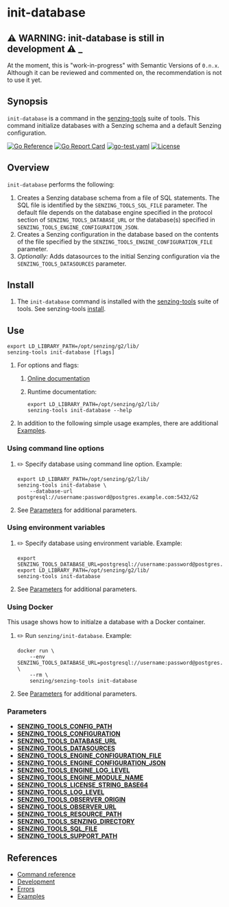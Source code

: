 # init-database

## :warning: WARNING: init-database is still in development :warning: _

At the moment, this is "work-in-progress" with Semantic Versions of `0.n.x`.
Although it can be reviewed and commented on,
the recommendation is not to use it yet.

## Synopsis

`init-database` is a command in the
[senzing-tools](https://github.com/Senzing/senzing-tools)
suite of tools.
This command initialize databases with a Senzing schema and a default Senzing configuration.

[![Go Reference](https://pkg.go.dev/badge/github.com/senzing/init-database.svg)](https://pkg.go.dev/github.com/senzing/init-database)
[![Go Report Card](https://goreportcard.com/badge/github.com/senzing/init-database)](https://goreportcard.com/report/github.com/senzing/init-database)
[![go-test.yaml](https://github.com/Senzing/init-database/actions/workflows/go-test.yaml/badge.svg)](https://github.com/Senzing/init-database/actions/workflows/go-test.yaml)
[![License](https://img.shields.io/badge/License-Apache2-brightgreen.svg)](https://github.com/Senzing/init-database/blob/main/LICENSE)

## Overview

`init-database` performs the following:

1. Creates a Senzing database schema from a file of SQL statements.
   The SQL file is identified by the `SENZING_TOOLS_SQL_FILE` parameter.
   The default file depends on the database engine specified in the
   protocol section of `SENZING_TOOLS_DATABASE_URL`
   or the database(s) specified in `SENZING_TOOLS_ENGINE_CONFIGURATION_JSON`.
1. Creates a Senzing configuration in the database based on the contents
   of the file specified by the `SENZING_TOOLS_ENGINE_CONFIGURATION_FILE` parameter.
1. *Optionally:* Adds datasources to the initial Senzing configuration
   via the `SENZING_TOOLS_DATASOURCES` parameter.

## Install

1. The `init-database` command is installed with the
   [senzing-tools](https://github.com/Senzing/senzing-tools)
   suite of tools.
   See senzing-tools [install](https://github.com/Senzing/senzing-tools#install).

## Use

```console
export LD_LIBRARY_PATH=/opt/senzing/g2/lib/
senzing-tools init-database [flags]
```

1. For options and flags:
    1. [Online documentation](https://hub.senzing.com/senzing-tools/senzing-tools_init-database.html)
    1. Runtime documentation:

        ```console
        export LD_LIBRARY_PATH=/opt/senzing/g2/lib/
        senzing-tools init-database --help
        ```

1. In addition to the following simple usage examples, there are additional [Examples](docs/examples.md).

### Using command line options

1. :pencil2: Specify database using command line option.
   Example:

    ```console
    export LD_LIBRARY_PATH=/opt/senzing/g2/lib/
    senzing-tools init-database \
        --database-url postgresql://username:password@postgres.example.com:5432/G2
    ```

1. See [Parameters](#parameters) for additional parameters.

### Using environment variables

1. :pencil2: Specify database using environment variable.
   Example:

    ```console
    export SENZING_TOOLS_DATABASE_URL=postgresql://username:password@postgres.example.com:5432/G2
    export LD_LIBRARY_PATH=/opt/senzing/g2/lib/
    senzing-tools init-database
    ```

1. See [Parameters](#parameters) for additional parameters.

### Using Docker

This usage shows how to initialze a database with a Docker container.

1. :pencil2: Run `senzing/init-database`.
   Example:

    ```console
    docker run \
        --env SENZING_TOOLS_DATABASE_URL=postgresql://username:password@postgres.example.com:5432/G2 \
        --rm \
        senzing/senzing-tools init-database
    ```

1. See [Parameters](#parameters) for additional parameters.

### Parameters

- **[SENZING_TOOLS_CONFIG_PATH](https://github.com/Senzing/knowledge-base/blob/main/lists/environment-variables.md#senzing_tools_config_path)**
- **[SENZING_TOOLS_CONFIGURATION](https://github.com/Senzing/knowledge-base/blob/main/lists/environment-variables.md#senzing_tools_configuration)**
- **[SENZING_TOOLS_DATABASE_URL](https://github.com/Senzing/knowledge-base/blob/main/lists/environment-variables.md#senzing_tools_database_url)**
- **[SENZING_TOOLS_DATASOURCES](https://github.com/Senzing/knowledge-base/blob/main/lists/environment-variables.md#senzing_tools_datasources)**
- **[SENZING_TOOLS_ENGINE_CONFIGURATION_FILE](https://github.com/Senzing/knowledge-base/blob/main/lists/environment-variables.md#senzing_tools_engine_configuration_file)**
- **[SENZING_TOOLS_ENGINE_CONFIGURATION_JSON](https://github.com/Senzing/knowledge-base/blob/main/lists/environment-variables.md#senzing_tools_engine_configuration_json)**
- **[SENZING_TOOLS_ENGINE_LOG_LEVEL](https://github.com/Senzing/knowledge-base/blob/main/lists/environment-variables.md#senzing_tools_engine_log_level)**
- **[SENZING_TOOLS_ENGINE_MODULE_NAME](https://github.com/Senzing/knowledge-base/blob/main/lists/environment-variables.md#senzing_tools_engine_module_name)**
- **[SENZING_TOOLS_LICENSE_STRING_BASE64](https://github.com/Senzing/knowledge-base/blob/main/lists/environment-variables.md#senzing_tools_license_string_base64)**
- **[SENZING_TOOLS_LOG_LEVEL](https://github.com/Senzing/knowledge-base/blob/main/lists/environment-variables.md#senzing_tools_log_level)**
- **[SENZING_TOOLS_OBSERVER_ORIGIN](https://github.com/Senzing/knowledge-base/blob/main/lists/environment-variables.md#senzing_tools_observer_origin)**
- **[SENZING_TOOLS_OBSERVER_URL](https://github.com/Senzing/knowledge-base/blob/main/lists/environment-variables.md#senzing_tools_observer_url)**
- **[SENZING_TOOLS_RESOURCE_PATH](https://github.com/Senzing/knowledge-base/blob/main/lists/environment-variables.md#senzing_tools_resource_path)**
- **[SENZING_TOOLS_SENZING_DIRECTORY](https://github.com/Senzing/knowledge-base/blob/main/lists/environment-variables.md#senzing_tools_senzing_directory)**
- **[SENZING_TOOLS_SQL_FILE](https://github.com/Senzing/knowledge-base/blob/main/lists/environment-variables.md#senzing_tools_sql_file)**
- **[SENZING_TOOLS_SUPPORT_PATH](https://github.com/Senzing/knowledge-base/blob/main/lists/environment-variables.md#senzing_tools_support_path)**

## References

- [Command reference](https://hub.senzing.com/senzing-tools/senzing-tools_init-database.html)
- [Development](docs/development.md)
- [Errors](docs/errors.md)
- [Examples](docs/examples.md)
